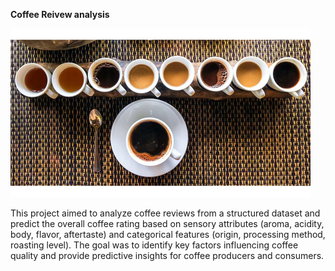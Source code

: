 **Coffee Reivew analysis**</br>

![pic](Coffee_Review_Cupping_Images_-2_480x480.webp "Coffee review")

This project aimed to analyze coffee reviews from a structured dataset and predict the overall coffee rating based on sensory attributes (aroma, acidity, body, flavor, aftertaste) and categorical features (origin, processing method, roasting level). 
The goal was to identify key factors influencing coffee quality and provide predictive insights for coffee producers and consumers.
